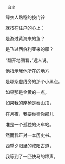      音尘 

   绿衣人熟稔的按门铃 

   就按在住户的心上： 

   是游过黄海来的鱼？ 

   是飞过西伯利亚来的雁？ 

   “翻开地图看，”远人说。 

   他指示我他所在的地方 

   是哪条虚线旁的那个小黑点。 

   如果那是金黄的一点， 

   如果我的座椅是泰山顶， 

   在月夜，我要你猜你那儿 

   准是一个孤独的火车站。 

   然而我正对一本历史书。 

   西望夕阳里的咸阳古道， 

   我等到了一匹快马的蹄声。 

